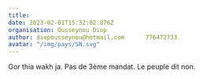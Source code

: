 ```yaml
---
title: 
date: 2023-02-01T15:32:02.876Z
organisation: Ousseynou Diop 
author: diopousseynou@hotmail.com      776472733
avatar: "/img/pays/SN.svg"
---
```


Gor thia wakh ja. Pas de 3ème mandat. Le peuple dit non. 